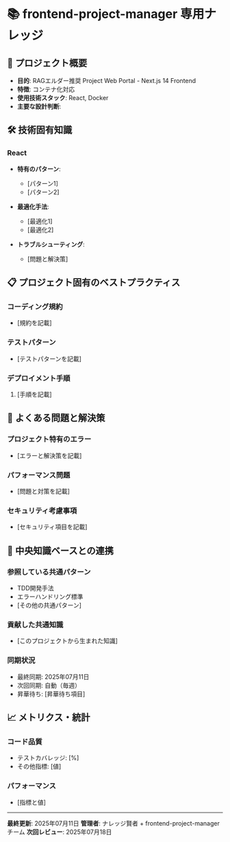 # 📚 frontend-project-manager 専用ナレッジ

## 🎯 プロジェクト概要
- **目的**: RAGエルダー推奨 Project Web Portal - Next.js 14 Frontend
- **特徴**: コンテナ化対応
- **使用技術スタック**: React, Docker
- **主要な設計判断**:

## 🛠️ 技術固有知識

### React
- **特有のパターン**:
  - [パターン1]
  - [パターン2]

- **最適化手法**:
  - [最適化1]
  - [最適化2]

- **トラブルシューティング**:
  - [問題と解決策]

## 📋 プロジェクト固有のベストプラクティス

### コーディング規約
- [規約を記載]

### テストパターン
- [テストパターンを記載]

### デプロイメント手順
1. [手順を記載]

## 🚨 よくある問題と解決策

### プロジェクト特有のエラー
- [エラーと解決策を記載]

### パフォーマンス問題
- [問題と対策を記載]

### セキュリティ考慮事項
- [セキュリティ項目を記載]

## 🔄 中央知識ベースとの連携

### 参照している共通パターン
- TDD開発手法
- エラーハンドリング標準
- [その他の共通パターン]

### 貢献した共通知識
- [このプロジェクトから生まれた知識]

### 同期状況
- 最終同期: 2025年07月11日
- 次回同期: 自動（毎週）
- 昇華待ち: [昇華待ち項目]

## 📈 メトリクス・統計

### コード品質
- テストカバレッジ: [%]
- その他指標: [値]

### パフォーマンス
- [指標と値]

---

**最終更新**: 2025年07月11日
**管理者**: ナレッジ賢者 + frontend-project-managerチーム
**次回レビュー**: 2025年07月18日
